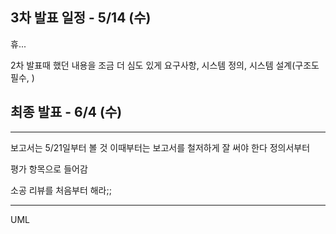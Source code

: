 ## 3차 발표 일정 - 5/14 (수)
휴...

2차 발표때 했던 내용을 조금 더 심도 있게
요구사항, 시스템 정의, 시스템 설계(구조도 필수, )

## 최종 발표 - 6/4 (수)

---
보고서는 5/21일부터 볼 것
이때부터는 보고서를 철저하게 잘 써야 한다
정의서부터

평가 항목으로 들어감

소공 리뷰를 처음부터 해라;;

---
UML


